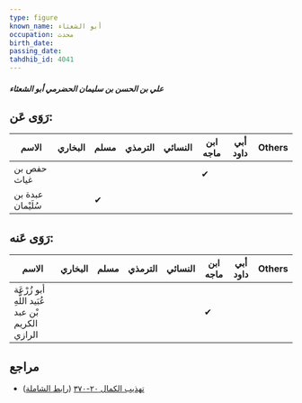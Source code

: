 ```yaml
---
type: figure
known_name: أبو الشعثاء
occupation: محدث
birth_date:
passing_date:
tahdhib_id: 4041
---
```

##### علي بن الحسن بن سليمان الحضرمي أبو الشعثاء

## رَوَى عَن:
| الاسم             | البخاري | مسلم | الترمذي | النسائي | ابن ماجه | أبي داود | Others |
| ----------------- | ------- | ---- | ------- | ------- | -------- | -------- | ------ |
| حفص بن غياث       |         |      |         |         | ✔        |          |        |
| عبدة بن سُلَيْمان |         | ✔    |         |         |          |          |        |
## رَوَى عَنه:
| الاسم                                            | البخاري | مسلم | الترمذي | النسائي | ابن ماجه | أبي داود | Others |
| ------------------------------------------------ | ------- | ---- | ------- | ------- | -------- | -------- | ------ |
| أبو زُرْعَة عُبَيد اللَّهِ بْن عبد الكريم الرازي |         |      |         |         | ✔        |          |        |
## مراجع
- [تهذيب الكمال ٢٠-٣٧٠](obsidian://open?vault=Tahdhib-al-Kamal&file=Figures/٤٠٤١-علي%20بن%20الحسن%20بن%20سليمان%20الحضرمي%20أبو%20الشعثاء) ([رابط الشاملة](https://shamela.ws/book/3722/10500))